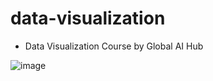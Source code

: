# data-visualization 
- Data Visualization Course by Global AI Hub  

![image](https://user-images.githubusercontent.com/83841557/157765751-ed8ab342-0410-47fa-9481-bcebbba8e1e3.png)
